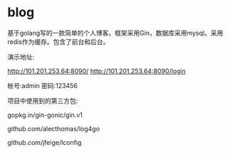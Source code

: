 # blog

基于golang写的一款简单的个人博客。框架采用Gin，数据库采用mysql。采用redis作为缓存。包含了前台和后台。


演示地址:

http://101.201.253.64:8090/   http://101.201.253.64:8090/login

帐号:admin  密码:123456



项目中使用到的第三方包:

gopkg.in/gin-gonic/gin.v1

github.com/alecthomas/log4go

github.com/jfeige/lconfig


